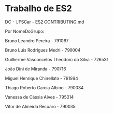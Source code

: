 # Trabalho de ES2
DC - UFSCar - ES2
[CONTRIBUTING.md](CONTRIBUTING.md)


Por NomeDoGrupo:

Bruno Leandro Pereira - 791067

Bruno Luis Rodrigues Medri - 790004

Guilherme Vasconcelos Theodoro da Silva - 726531

João Dini de Miranda - 790716

Miguel Henrique Chinellato - 791964

Thiago Roberto Garcia Albino - 790034

Vanessa de Cássia Alves - 795314

Vitor de Almeida Recoaro - 790035